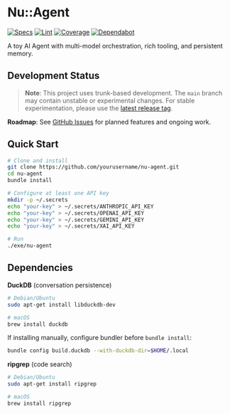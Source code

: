 # Nu::Agent

[![Specs](https://github.com/mgreenly/nu-agent/actions/workflows/ci.yml/badge.svg)](https://github.com/mgreenly/nu-agent/actions/workflows/ci.yml)
[![Lint](https://github.com/mgreenly/nu-agent/actions/workflows/lint.yml/badge.svg)](https://github.com/mgreenly/nu-agent/actions/workflows/lint.yml)
[![Coverage](https://github.com/mgreenly/nu-agent/actions/workflows/coverage.yml/badge.svg)](https://github.com/mgreenly/nu-agent/actions/workflows/coverage.yml)
[![Dependabot](https://img.shields.io/badge/dependabot-enabled-025E8C?logo=dependabot)](https://github.com/mgreenly/nu-agent/blob/main/.github/dependabot.yml)

A toy AI Agent with multi-model orchestration, rich tooling, and persistent memory.

## Development Status

> **Note**: This project uses trunk-based development. The `main` branch may contain unstable or experimental changes. For stable experimentation, please use the [latest release tag](https://github.com/mgreenly/nu-agent/releases).

**Roadmap**: See [GitHub Issues](https://github.com/mgreenly/nu-agent/issues) for planned features and ongoing work.

## Quick Start

```bash
# Clone and install
git clone https://github.com/yourusername/nu-agent.git
cd nu-agent
bundle install

# Configure at least one API key
mkdir -p ~/.secrets
echo "your-key" > ~/.secrets/ANTHROPIC_API_KEY
echo "your-key" > ~/.secrets/OPENAI_API_KEY
echo "your-key" > ~/.secrets/GEMINI_API_KEY
echo "your-key" > ~/.secrets/XAI_API_KEY

# Run
./exe/nu-agent
```

## Dependencies

**DuckDB** (conversation persistence)
```bash
# Debian/Ubuntu
sudo apt-get install libduckdb-dev

# macOS
brew install duckdb
```

If installing manually, configure bundler before `bundle install`:
```bash
bundle config build.duckdb --with-duckdb-dir=$HOME/.local
```

**ripgrep** (code search)
```bash
# Debian/Ubuntu
sudo apt-get install ripgrep

# macOS
brew install ripgrep
```
